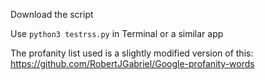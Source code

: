 Download the script

Use `python3 testrss.py` in Terminal or a similar app

The profanity list used is a slightly modified version of this: https://github.com/RobertJGabriel/Google-profanity-words
